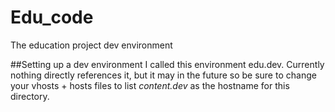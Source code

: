 Edu_code
========

The education project dev environment

##Setting up a dev environment
I called this environment edu.dev. Currently nothing directly references it, but it may in the future so be sure to change your vhosts + hosts files to list *content.dev* as the hostname for this directory.